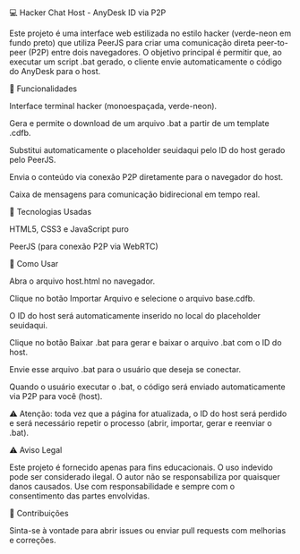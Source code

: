 💻 Hacker Chat Host - AnyDesk ID via P2P

Este projeto é uma interface web estilizada no estilo hacker (verde-neon em fundo preto) que utiliza PeerJS para criar uma comunicação direta peer-to-peer (P2P) entre dois navegadores. O objetivo principal é permitir que, ao executar um script .bat gerado, o cliente envie automaticamente o código do AnyDesk para o host.

🚀 Funcionalidades

Interface terminal hacker (monoespaçada, verde-neon).

Gera e permite o download de um arquivo .bat a partir de um template .cdfb.

Substitui automaticamente o placeholder seuidaqui pelo ID do host gerado pelo PeerJS.

Envia o conteúdo via conexão P2P diretamente para o navegador do host.

Caixa de mensagens para comunicação bidirecional em tempo real.

🧪 Tecnologias Usadas

HTML5, CSS3 e JavaScript puro

PeerJS (para conexão P2P via WebRTC)

📁 Como Usar

Abra o arquivo host.html no navegador.

Clique no botão Importar Arquivo e selecione o arquivo base.cdfb.

O ID do host será automaticamente inserido no local do placeholder seuidaqui.

Clique no botão Baixar .bat para gerar e baixar o arquivo .bat com o ID do host.

Envie esse arquivo .bat para o usuário que deseja se conectar.

Quando o usuário executar o .bat, o código será enviado automaticamente via P2P para você (host).

⚠️ Atenção: toda vez que a página for atualizada, o ID do host será perdido e será necessário repetir o processo (abrir, importar, gerar e reenviar o .bat).

⚠️ Aviso Legal

Este projeto é fornecido apenas para fins educacionais. O uso indevido pode ser considerado ilegal. O autor não se responsabiliza por quaisquer danos causados. Use com responsabilidade e sempre com o consentimento das partes envolvidas.


🤝 Contribuições

Sinta-se à vontade para abrir issues ou enviar pull requests com melhorias e correções.

